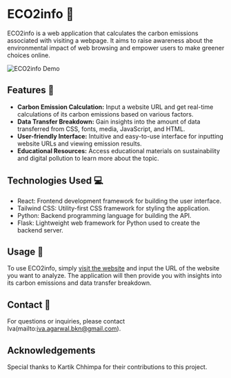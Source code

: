 # ECO2info 🌱

ECO2info is a web application that calculates the carbon emissions associated with visiting a webpage. It aims to raise awareness about the environmental impact of web browsing and empower users to make greener choices online.

![ECO2info Demo](demo.gif)

## Features 🚀

- **Carbon Emission Calculation:** Input a website URL and get real-time calculations of its carbon emissions based on various factors.
- **Data Transfer Breakdown:** Gain insights into the amount of data transferred from CSS, fonts, media, JavaScript, and HTML.
- **User-friendly Interface:** Intuitive and easy-to-use interface for inputting website URLs and viewing emission results.
- **Educational Resources:** Access educational materials on sustainability and digital pollution to learn more about the topic.

## Technologies Used 💻

- React: Frontend development framework for building the user interface.
- Tailwind CSS: Utility-first CSS framework for styling the application.
- Python: Backend programming language for building the API.
- Flask: Lightweight web framework for Python used to create the backend server.

## Usage 📝

To use ECO2info, simply [visit the website](https://eco2info.netlify.app/) and input the URL of the website you want to analyze. The application will then provide you with insights into its carbon emissions and data transfer breakdown.


## Contact 📧

For questions or inquiries, please contact Iva(mailto:iva.agarwal.bkn@gmail.com).

## Acknowledgements 

Special thanks to Kartik Chhimpa for their contributions to this project.

